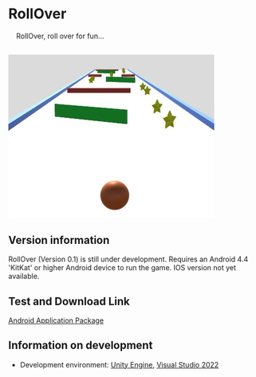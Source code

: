 # RollOver
&nbsp;&nbsp;&nbsp;&nbsp;RollOver, roll over for fun...
##
![RollOver in game image](https://raw.githubusercontent.com/FarukKayaduman/RollOver/main/RollOver/Assets/Images/InTheGame.jpg)
##
## Version information
RollOver (Version 0.1) is still under development. Requires an Android 4.4 'KitKat' or higher Android device to run the game. IOS version not yet available.
## Test and Download Link
[Android Application Package](https://github.com/FarukKayaduman/RollOver/raw/main/Android%20Application%20Package%20(APK)/RollOverTest.apk)
## Information on development
* Development environment: [Unity Engine](https://unity.com/), [Visual Studio 2022](https://visualstudio.microsoft.com/vs/)
